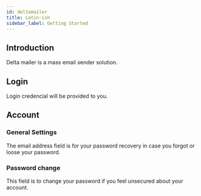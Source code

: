 ```yaml
---
id: deltamailer
title: Latin-ish
sidebar_label: Getting Started
---
```

## Introduction

Delta mailer is a mass email sender solution. 

## Login 
 
 Login credencial will be provided to you.

## Account
	
### General Settings

The email address field is for your password recovery in case you forgot or loose your password.

### Password change

This field is to change your password if you feel unsecured about your account.
